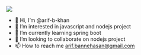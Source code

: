 ![](./arif-b-khan/arif-b-khan/linkedin.svg)
- 👋 Hi, I’m @arif-b-khan
- 👀 I’m interested in javascript and nodejs project
- 🌱 I’m currently learning spring boot
- 💞️ I’m looking to collaborate on nodejs project
- 📫 How to reach me arif.bannehasan@gmail.com

<!---
arif-b-khan/arif-b-khan is a ✨ special ✨ repository because its `README.md` (this file) appears on your GitHub profile.
You can click the Preview link to take a look at your changes.
--->
